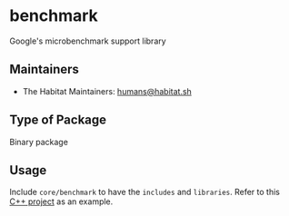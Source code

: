 # benchmark

Google's microbenchmark support library

## Maintainers

* The Habitat Maintainers: <humans@habitat.sh>

## Type of Package

Binary package

## Usage

Include `core/benchmark` to have the `includes` and `libraries`.  Refer to this
[C++ project](https://github.com/google/benchmark#example-usage) as an example.
